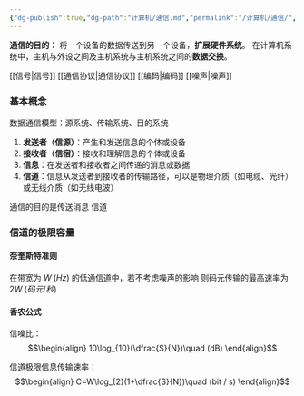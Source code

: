 ```yaml
---
{"dg-publish":true,"dg-path":"计算机/通信.md","permalink":"/计算机/通信/","dgPassFrontmatter":true,"noteIcon":"","created":"2024-05-21T15:20:28.733+08:00","updated":"2024-09-13T23:46:21.867+08:00"}
---
```


**通信的目的：**
将一个设备的数据传送到另一个设备，**扩展硬件系统**。
在计算机系统中，主机与外设之间及主机系统与主机系统之间的**数据交换**。


[[信号\|信号]]
[[通信协议\|通信协议]]
[[编码\|编码]]
[[噪声\|噪声]]

### 基本概念
数据通信模型：源系统、传输系统、目的系统

1. **发送者（信源）**：产生和发送信息的个体或设备
2. **接收者（信宿）**：接收和理解信息的个体或设备
3. **信息**：在发送者和接收者之间传递的消息或数据
4. **信道**：信息从发送者到接收者的传输路径，可以是物理介质（如电缆、光纤）或无线介质（如无线电波）

通信的目的是传送消息
信道

### 信道的极限容量
#### 奈奎斯特准则
在带宽为 $W\;(Hz)$ 的低通信道中，若不考虑噪声的影响
则码元传输的最高速率为 $2W\; (码元/秒)$

#### 香农公式
信噪比：
$$\begin{align}
10\log_{10}(\dfrac{S}{N})\quad  (dB)
\end{align}$$

信道极限信息传输速率：
$$\begin{align}
C=W\log_{2}(1+\dfrac{S}{N})\quad  (bit / s)
\end{align}$$

